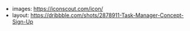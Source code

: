 - images: https://iconscout.com/icon/
- layout: https://dribbble.com/shots/2878911-Task-Manager-Concept-Sign-Up

